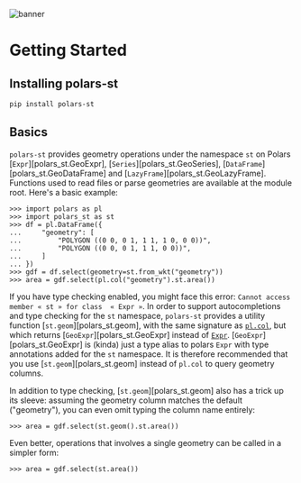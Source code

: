 ![banner](https://raw.githubusercontent.com/Oreilles/polars-st/main/assets/banner.svg)

# Getting Started

## Installing polars-st

```sh
pip install polars-st
```

## Basics

`polars-st` provides geometry operations under the namespace `st` on Polars [`Expr`][polars_st.GeoExpr], [`Series`][polars_st.GeoSeries], [`DataFrame`][polars_st.GeoDataFrame] and  [`LazyFrame`][polars_st.GeoLazyFrame]. Functions used to read files or parse geometries are available at the module root. Here's a basic example:

``` pycon
>>> import polars as pl
>>> import polars_st as st
>>> df = pl.DataFrame({
...     "geometry": [
...         "POLYGON ((0 0, 0 1, 1 1, 1 0, 0 0))",
...         "POLYGON ((0 0, 0 1, 1 1, 0 0))",
...     ]
... })
>>> gdf = df.select(geometry=st.from_wkt("geometry"))
>>> area = gdf.select(pl.col("geometry").st.area())
```

If you have type checking enabled, you might face this error: `Cannot access member « st » for class  « Expr »`. In order to support autocompletions and type checking for the `st` namespace, `polars-st` provides a utility function [`st.geom`][polars_st.geom], with the same signature as [`pl.col`](https://docs.pola.rs/api/python/stable/reference/expressions/col.html), but which returns [`GeoExpr`][polars_st.GeoExpr] instead of [`Expr`](https://docs.pola.rs/api/python/stable/reference/expressions/index.html). [`GeoExpr`][polars_st.GeoExpr] is (kinda) just a type alias to polars `Expr` with type annotations added for the `st` namespace. It is therefore recommended that you use [`st.geom`][polars_st.geom] instead of `pl.col` to query geometry columns.

In addition to type checking, [`st.geom`][polars_st.geom] also has a trick up its sleeve: assuming the geometry column matches the default ("geometry"), you can even omit typing the column name entirely:

```pycon
>>> area = gdf.select(st.geom().st.area())
```

Even better, operations that involves a single geometry can be called in a simpler form:

``` pycon
>>> area = gdf.select(st.area())
```
